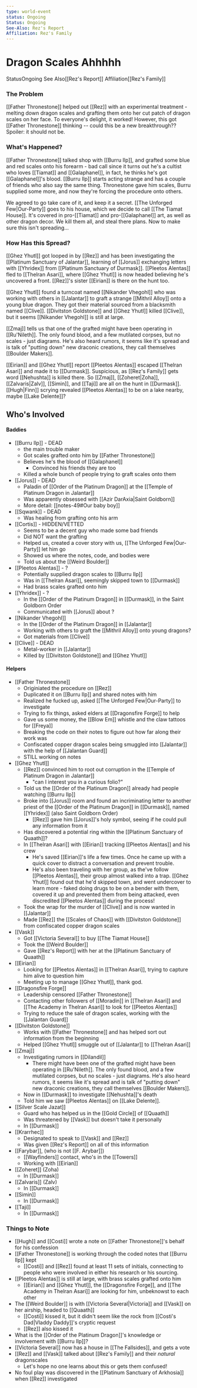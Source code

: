 ```yaml
---
type: world-event
status: Ongoing
Status: Ongoing
See-Also: Rez's Report
Affiliation: Rez's Family
---
```


# Dragon Scales Ahhhhh
<span class="dataview inline-field"><span class="inline-field-key">Status</span><span class="inline-field-value">Ongoing</span></span>
<span class="dataview inline-field"><span class="inline-field-key">See Also</span><span class="inline-field-value">[[Rez's Report]]</span></span>
<span class="dataview inline-field"><span class="inline-field-key">Affiliation</span><span class="inline-field-value">[[Rez's Family]]</span></span>

### The Problem
[[Father Thronestone]] helped out [[Rez]] with an experimental treatment - melting down dragon scales and grafting them onto her cut patch of dragon scales on her face. To everyone's delight, it worked! However, this got [[Father Thronestone]] thinking -- could this be a new breakthrough?? Spoiler: it should not be. 

### What's Happened? 
[[Father Thronestone]] talked shop with [[Burru Ilp]], and grafted some blue and red scales onto his forearm - bad call since it turns out he's a cultist who loves [[Tiamat]] and [[Galaphanel]], in fact, he thinks he's got [[Galaphanel]]'s blood. [[Burru Ilp]] starts acting strange and has a couple of friends who also say the same thing. Thronestone gave him scales, Burru supplied some more, and now they're forcing the procedure onto others. 

We agreed to go take care of it, and keep it a secret. [[The Unforged Few|Our-Party]] goes to his house, which we decide to call [[The Tiamat House]]. It's covered in pro-[[Tiamat]] and pro-[[Galaphanel]] art, as well as other dragon decor. We kill them all, and steal there plans. Now to make sure this isn't spreading...

### How Has this Spread?
[[Ghez Yhutl]] got looped in by [[Rez]] and has been investigating the [[Platinum Sanctuary of Jalantar]], learning of [[Jorus]] exchanging letters with [[Yhridex]] from [[Platinum Sanctuary of Durmask]]. [[Pleetos Alentas]] fled to [[Thelran Asari]], where [[Ghez Yhutl]] is now headed believing he's uncovered a front. [[Rez]]'s sister [[Eirian]] is there on the hunt too. 

[[Ghez Yhutl]] found a turncoat named [[Nikander Vhegohl]] who was working with others in [[Jalantar]] to graft a strange [[Mithril Alloy]] onto a young blue dragon. They got their material sourced from a blacksmith named [[Clive]]. [[Divitston Goldstone]] and [[Ghez Yhutl]] killed [[Clive]], but it seems [[Nikander Vhegohl]] is still at large. 

[[Zmaj]] tells us that one of the grafted might have been operating in [[Ru'Nileth]]. The only found blood, and a few mutilated corpses, but no scales - just diagrams. He's also heard rumors, it seems like it's spread and is talk of "putting down" new draconic creations, they call themselves [[Boulder Makers]]. 

[[Eirian]] and [[Ghez Yhutl]] report [[Pleetos Alentas]] escaped [[Thelran Asari]] and made it to [[Durmask]]. Suspicious, as [[Rez's Family]] gets word [[Nehushta]] is killed there. So [[Zmaj]], [[Zoheret|Zoha]], [[Zalvaris|Zalv]], [[Simin]], and [[Taji]] are all on the hunt in [[Durmask]]. [[Hugh|Finn]] scrying revealed [[Pleetos Alentas]] to be on a lake nearby, maybe [[Lake Delente]]? 
## Who's Involved

#### Baddies
* [[Burru Ilp]] - DEAD
	* the main trouble maker 
	* Got scales grafted onto him by [[Father Thronestone]]
	* Believes he's the blood of [[Galaphanel]]
		* Convinced his friends they are too
	* Killed a whole bunch of people trying to graft scales onto them
* [[Jorus]] - DEAD
	* Paladin of [[Order of the Platinum Dragon]] at the [[Temple of  Platinum Dragon in Jalantar]] 
	* Was apparently obsessed with [[Azir DarAxia|Saint Goldborn]]
	* More detail: [[notes-49#Our baby boy]]
* [[Sqwank]] - DEAD
	* Was healing from grafting onto his arm
* [[Cortis]] - HIDDEN/VETTED
	* Seems to be a decent guy who made some bad friends
	* Did NOT want the grafting
	* Helped us, created a cover story with us, [[The Unforged Few|Our-Party]] let him go
	* Showed us where the notes, code, and bodies were
	* Told us about the [[Weird Boulder]]
* [[Pleetos Alentas]] - ?
	* Potentially supplied dragon scales to [[Burru Ilp]]
	* Was in [[Thelran Asari]], seemingly skipped town to [[Durmask]]
	* Had brass scales grafted onto him
* [[Yhridex]] - ?
	* In the [[Order of the Platinum Dragon]] in  [[Durmask]], in the Saint Goldborn Order
	* Communicated with [[Jorus]] about ?
* [[Nikander Vhegohl]]
	* In the [[Order of the Platinum Dragon]] in [[Jalantar]]
	* Working with others to graft the [[Mithril Alloy]] onto young dragons?
	* Got materials from [[Clive]]
* [[Clive]] - DEAD
	* Metal-worker in [[Jalantar]]
	* Killed by [[Divitston Goldstone]] and [[Ghez Yhutl]]

#### Helpers
* [[Father Thronestone]]
	* Originiated the procedure on [[Rez]]
	* Duplicated it on [[Burru Ilp]] and shared notes with him
	* Realized he fucked up, asked [[The Unforged Few|Our-Party]] to investigate
	* Trying to fix things, asked elders at [[Dragonsfire Forge]] to help
	* Gave us some money, the [[Blow Em]] whistle and the claw tattoos for [[Freya]]
	* Breaking the code on their notes to figure out how far along their work was
	* Confiscated copper dragon scales being smuggled into [[Jalantar]] with the help of [[Jalantan Guard]]
	* STILL working on notes
* [[Ghez Yhutl]]
	* [[Rez]] convinced him to root out corruption in the [[Temple of  Platinum Dragon in Jalantar]] 
		* "can I interest you in a curious folio?" 
	* Told us the [[Order of the Platinum Dragon]] already had people watching [[Burru Ilp]]
	* Broke into [[Jorus]] room and found an incriminating letter to another priest of the [[Order of the Platinum Dragon]] in [[Durmask]], named [[Yhridex]] (also Saint Goldborn Order)
		* [[Rez]] gave him [[Jorus]]'s holy symbol, seeing if he could pull any information from it
	* Has discovered a potential ring within the [[Platinum Sanctuary of Quaath]]? 
	* In [[Thelran Asari]] with [[Eirian]] tracking [[Pleetos Alentas]] and his crew
		* He's saved [[Eirian]]'s life a few times. Once he came up with a quick cover to distract a conversation and prevent trouble. 
		* He's also been traveling with her group, as the've follow [[Pleetos Alentas]], their group almost walked into a trap. [[Ghez Yhutl]] found out that he'd skipped town, and went undercover to learn more - faked doing drugs to be on a bender with them, covered it up and prevented them from being attacked, even discredited [[Pleetos Alentas]] during the process! 
	* Took the wrap for the murder of [[Clive]] and is now wanted in [[Jalantar]]
	* Made [[Rez]] the [[Scales of Chaos]] with [[Divitston Goldstone]] from confiscated copper dragon scales
* [[Vask]]
	* Got [[Victoria Several]] to buy [[The Tiamat House]]
	* Took the [[Weird Boulder]] 
	* Gave [[Rez's Report]] with her at the [[Platinum Sanctuary of Quaath]]
* [[Eirian]]
	* Looking for [[Pleetos Alentas]] in [[Thelran Asari]], trying to capture him alive to question him
	* Meeting up to manage [[Ghez Yhutl]], thank god.
* [[Dragonsfire Forge]]
	* Leadership censored [[Father Thronestone]]
	* Contacting other followers of [[Moradin]] in [[Thelran Asari]] and [[The Academy in Thelran Asari]] to look for [[Pleetos Alentas]]
	* Trying to reduce the sale of dragon scales, working with the [[Jalantan Guard]] 
* [[Divitston Goldstone]]
	* Works with [[Father Thronestone]] and has helped sort out information from the beginning
	* Helped [[Ghez Yhutl]] smuggle out of [[Jalantar]] to [[Thelran Asari]]
* [[Zmaj]]
	* Investigating rumors in [[Dilandil]]
		* There might have been one of the grafted might have been operating in [[Ru'Nileth]]. The only found blood, and a few mutilated corpses, but no scales - just diagrams. He's also heard rumors, it seems like it's spread and is talk of "putting down" new draconic creations, they call themselves [[Boulder Makers]]. 
	* Now in [[Durmask]] to investigate [[Nehushta]]'s death
	* Told him we saw [[Pleetos Alentas]] on [[Lake Delente]]. 
* [[Silver Scale Jazat]]
	* Guard who has helped us in the [[Gold Circle]] of [[Quaath]]
	* Was threatened by [[Vask]] but doesn't take it personally 
	* In [[Durmask]]
* [[Krarrhec]]
	* Designated to speak to [[Vask]] and [[Rez]]
	* Was given [[Rez's Report]] on all of this information
* [[Farybar]], (who is not [[F. Arybar]])
	* [[Wayfinders]] contact, who's in the [[Towers]]
	* Working with [[Eirian]]
* [[Zoheret]] (Zoha)
	* In [[Durmask]]
* [[Zalvaris]] (Zalv)
	* In [[Durmask]]
* [[Simin]]
	* In [[Durmask]]
* [[Taji]]
	* In [[Durmask]]

### Things to Note
* [[Hugh]] and [[Costi]] wrote a note on [[Father Thronestone]]'s behalf for his confession
* [[Father Thronestone]] is working through the coded notes that [[Burru Ilp]] kept
	* [[Costi]] and [[Rez]] found at least 11 sets of initials, connecting to people who were involved in either his research or his sourcing.
* [[Pleetos Alentas]] is still at large, with brass scales grafted onto him
	* [[Eirian]] and [[Ghez Yhutl]], the [[Dragonsfire Forge]], and [[The Academy in Thelran Asari]] are looking for him, unbeknowst to each other
* The [[Weird Boulder]] is with [[Victoria Several|Victoria]] and [[Vask]] on her airship, headed to [[Quaath]]
	* [[Costi]] kissed it, but it didn't seem like the rock from [[Costi's Dad|Vladdy Daddy]]'s cryptic request
	* [[Rez]] also kissed it
* What is the [[Order of the Platinum Dragon]]'s knowledge or involvement with [[Burru Ilp]]? 
* [[Victoria Several]] now has a house in  [[The Fallsides]], and gets a vote
* [[Rez]] and [[Vask]] talked about [[Rez's Family]] and their *natural* dragonscales
	* Let's hope no one learns about this or gets them confused! 
* No foul play was discovered in the [[Platinum Sanctuary of Arkhosia]] when [[Rez]] investigated